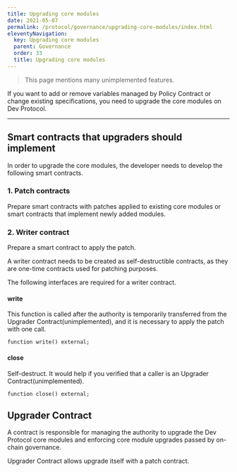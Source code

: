 ```yaml
---
title: Upgrading core modules
date: 2021-05-07
permalink: /protocol/governance/upgrading-core-modules/index.html
eleventyNavigation:
  key: Upgrading core modules
  parent: Governance
  order: 33
  title: Upgrading core modules
---
```


> This page mentions many unimplemented features.

If you want to add or remove variables managed by Policy Contract or change existing specifications, you need to upgrade the core modules on Dev Protocol.

---

## Smart contracts that upgraders should implement

In order to upgrade the core modules, the developer needs to develop the following smart contracts.

### 1. Patch contracts

Prepare smart contracts with patches applied to existing core modules or smart contracts that implement newly added modules.

### 2. Writer contract

Prepare a smart contract to apply the patch.

A writer contract needs to be created as self-destructible contracts, as they are one-time contracts used for patching purposes.

The following interfaces are required for a writer contract.

#### write

This function is called after the authority is temporarily transferred from the Upgrader Contract(unimplemented), and it is necessary to apply the patch with one call.

```solidity
function write() external;
```

#### close

Self-destruct. It would help if you verified that a caller is an Upgrader Contract(unimplemented).

```solidity
function close() external;
```

## Upgrader Contract

A contract is responsible for managing the authority to upgrade the Dev Protocol core modules and enforcing core module upgrades passed by on-chain governance.

Upgrader Contract allows upgrade itself with a patch contract.
